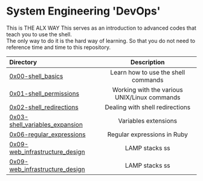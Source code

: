 # System Engineering 'DevOps' </br>
This is THE ALX WAY
This serves as an introduction to advanced codes that teach you to use the shell. </br>
The only way to do it is the hard way of learning. So that you do not need to reference time and time to this repository. </br>

| Directory | Description | 
| :---      | :---:       |
| [0x00-shell_basics](https://github.com/KakaInnocent/alx-system_engineering-devops/tree/main/0x00-shell_basics) | Learn how to use the shell commands |
| [0x01-shell_permissions](https://github.com/KakaInnocent/alx-system_engineering-devops/tree/main/0x01-shell_permissions)| Working with the various UNIX/Linux commands|
| [0x02-shell_redirections](https://github.com/KakaInnocent/alx-system_engineering-devops/tree/main/0x02-shell_redirections)| Dealing with shell redirections |
| [0x03-shell_variables_expansion](https://github.com/KakaInnocent/alx-system_engineering-devops/tree/main/0x03-shell_variables_expansions)| Variables extensions |
| [0x06-regular_expressions](https://github.com/KakaInnocent/alx-system_engineering-devops/tree/main/0x06-regular_expressions) | Regular expressions in Ruby |
| [0x09-web_infrastructure_design](https://github.com/KakaInnocent/alx-system_engineering-devops/tree/main/0x09-web_infrastructure_design) | LAMP stacks ss|
| [0x09-web_infrastructure_design](https://github.com/KakaInnocent/alx-system_engineering-devops/tree/main/0x09-web_infrastructure_design) | LAMP stacks ss|
